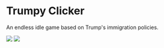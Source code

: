# Trumpy Clicker
An endless idle game based on Trump's immigration policies.

![](https://jlemon.org/images/trumpy1.png)
![](https://jlemon.org/images/trumpy2.png)

